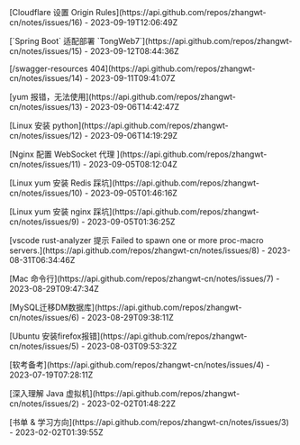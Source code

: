 <p align="left">[Cloudflare 设置 Origin Rules](https://api.github.com/repos/zhangwt-cn/notes/issues/16) - 2023-09-19T12:06:49Z</p><p align="left">[`Spring Boot` 适配部署 `TongWeb7`](https://api.github.com/repos/zhangwt-cn/notes/issues/15) - 2023-09-12T08:44:36Z</p><p align="left">[/swagger-resources 404](https://api.github.com/repos/zhangwt-cn/notes/issues/14) - 2023-09-11T09:41:07Z</p><p align="left">[yum 报错，无法使用](https://api.github.com/repos/zhangwt-cn/notes/issues/13) - 2023-09-06T14:42:47Z</p><p align="left">[Linux 安装 python](https://api.github.com/repos/zhangwt-cn/notes/issues/12) - 2023-09-06T14:19:29Z</p><p align="left">[Nginx 配置 WebSocket 代理 ](https://api.github.com/repos/zhangwt-cn/notes/issues/11) - 2023-09-05T08:12:04Z</p><p align="left">[Linux yum 安装 Redis 踩坑](https://api.github.com/repos/zhangwt-cn/notes/issues/10) - 2023-09-05T01:46:16Z</p><p align="left">[Linux yum 安装 nginx 踩坑](https://api.github.com/repos/zhangwt-cn/notes/issues/9) - 2023-09-05T01:36:25Z</p><p align="left">[vscode rust-analyzer 提示 Failed to spawn one or more proc-macro servers.](https://api.github.com/repos/zhangwt-cn/notes/issues/8) - 2023-08-31T06:34:46Z</p><p align="left">[Mac 命令行](https://api.github.com/repos/zhangwt-cn/notes/issues/7) - 2023-08-29T09:47:34Z</p><p align="left">[MySQL迁移DM数据库](https://api.github.com/repos/zhangwt-cn/notes/issues/6) - 2023-08-29T09:38:11Z</p><p align="left">[Ubuntu 安装firefox报错](https://api.github.com/repos/zhangwt-cn/notes/issues/5) - 2023-08-03T09:53:32Z</p><p align="left">[软考备考](https://api.github.com/repos/zhangwt-cn/notes/issues/4) - 2023-07-19T07:28:11Z</p><p align="left">[深入理解 Java 虚拟机](https://api.github.com/repos/zhangwt-cn/notes/issues/2) - 2023-02-02T01:48:22Z</p><p align="left">[书单 & 学习方向](https://api.github.com/repos/zhangwt-cn/notes/issues/3) - 2023-02-02T01:39:55Z</p>